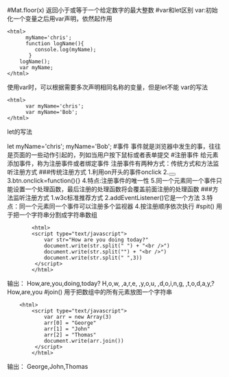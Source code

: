 #Mat.floor(x)
返回小于或等于一个给定数字的最大整数
#var和let区别
var:初始化一个变量之后用var声明，依然起作用
		
    <html>
          myName='chris';
          function logName(){
             console.log(myName);
           }
		logName();
		var myName;
    </html>
使用var时，可以根据需要多次声明相同名称的变量，但是let不能
var的写法
	
    <html>
          var myName='chris';
		  var myName='Bob'; 
    </html>
let的写法
  		
 <html>
          let myName='chris';
		  myName='Bob'; 
    </html>
#事件
事件就是浏览器中发生的事，往往是页面的一些动作引起的，列如当用户按下鼠标或者表单提交
#注册事件
给元素添加事件，称为注册事件或者绑定事件
注册事件有两种方式：传统方式和方法监听注册方式
###传统注册方式
1.利用on开头的事件onclick
2.<button onclick="alert('hi)"></button>
3.btn.onclick=function(){}
4.特点:注册事件的唯一性
5.同一个元素同一个事件只能设置一个处理函数，最后注册的处理函数将会覆盖前面注册的处理函数
###方法监听注册方式
1.w3c标准推荐方式
2.addEventListener()它是一个方法
3.特点：同一个元素同一个事件可以注册多个监视器
4.按注册顺序依次执行
#spit()
用于把一个字符串分割成字符串数组
		
			<html>
			<script type="text/javascript">
				var str="How are you doing today?"
			    document.write(str.split(" ") + "<br />")
                document.write(str.split("") + "<br />")
                document.write(str.split(" ",3))
             </script>
            </html>
输出：
How,are,you,doing,today?
H,o,w, ,a,r,e, ,y,o,u, ,d,o,i,n,g, ,t,o,d,a,y,?
How,are,you
#join()
用于把数组中的所有元素放图一个字符串
		
        <html>
			<script type="text/javascript">
				var arr = new Array(3)
				arr[0] = "George"
				arr[1] = "John"
				arr[2] = "Thomas"
                document.write(arr.join())
             </script>
            </html>
输出：
George,John,Thomas